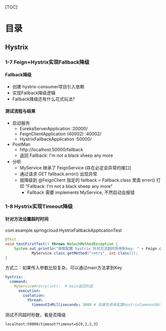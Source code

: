 [TOC]

# 目录

## Hystrix

### 1-7 Feign+Hystrix实现Fallback降级 

#### Fallback降级
- 创建 hystrix-consumer项目引入依赖
- 实现Fallback降级逻辑
- Fallback降级还有什么花式玩法?

#### 测试流程与结果
- 启动服务
  - EurekaServerApplication :20000/
  - FeignClientApplication (40002) :40002/
  - HystrixFallbackApplication :50000/
- PostMan
  - http://localhost:50000/fallback
  - 返回 Fallback: I'm not a black sheep any more
- 分析
  - MyService 继承了 FeignService (存在必定会异常的接口)
  - 通过请求 GET fallback.error() 出现异常
  - 就降级到 @FeignClient 指定的 fallback = Fallback.class 里面 error() 打印 "Fallback: I'm not a black sheep any more"
    - Fallback 需要 implements MyService, 不然启动会报错
    
### 1-8 Hystrix实现Timeout降级

#### 针对方法设置超时时间

com.example.springcloud.HystrixFallbackApplicationTest
```java
@Test
void testFirstTest() throws NoSuchMethodException {
    System.out.println("获取配置 hystrix 针对方法超时所用到key: " + Feign.configKey(MyService.class,
            MyService.class.getMethod("retry", int.class)));
}
```

方式二：如果传入参数比较复杂，可以通过main方法拿到Key
```yaml
hystrix:
  command:
    MyService#retry(int):  # main返回的值
      execution:
        isolation:
          thread:
            timeoutInMilliseconds: 3000 # 该属性用来配置HystrixCommand执行的超时时间，单位为毫秒
```

测试不同超时秒数，看是否降级
```xml
localhost:50000/timeout?timeout=${0,1,2,3}
```